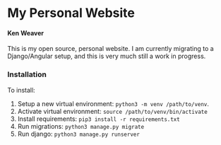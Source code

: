 # My Personal Website

#### Ken Weaver

This is my open source, personal website. I am currently migrating to a
Django/Angular setup, and this is very much still a work in progress.

### Installation

To install:
1. Setup a new virtual environment: `python3 -m venv /path/to/venv`.
2. Activate virtual environment: `source /path/to/venv/bin/activate`
3. Install requirements: `pip3 install -r requirements.txt`
4. Run migrations: `python3 manage.py migrate`
5. Run django: `python3 manage.py runserver`